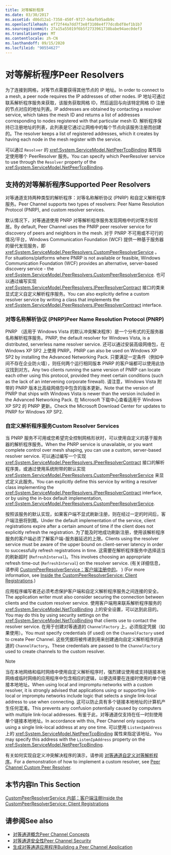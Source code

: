 ```yaml
---
title: 对等解析程序
ms.date: 03/30/2017
ms.assetid: d86d12a1-7358-450f-9727-b6afb95adb9c
ms.openlocfilehash: ef72f44a7dd7f3e8f3108e4f77dcdbdf8ef1b1b7
ms.sourcegitcommit: 27a15a55019f6b5f2733961738babe94aec0def3
ms.translationtype: MT
ms.contentlocale: zh-CN
ms.lasthandoff: 09/15/2020
ms.locfileid: "90554627"
---
```

# <a name="peer-resolvers"></a><span data-ttu-id="ecfd3-102">对等解析程序</span><span class="sxs-lookup"><span data-stu-id="ecfd3-102">Peer Resolvers</span></span>
<span data-ttu-id="ecfd3-103">为了连接到网格，对等节点需要获得其他节点的 IP 地址。</span><span class="sxs-lookup"><span data-stu-id="ecfd3-103">In order to connect to a mesh, a peer node requires the IP addresses of other nodes.</span></span> <span data-ttu-id="ecfd3-104">IP 地址可通过联系解析程序服务来获取，该服务获取网格 ID，然后返回与向该特定网格 ID 注册的节点对应的地址列表。</span><span class="sxs-lookup"><span data-stu-id="ecfd3-104">IP addresses are obtained by contacting a resolver service, which takes the mesh ID and returns a list of addresses corresponding to nodes registered with that particular mesh ID.</span></span> <span data-ttu-id="ecfd3-105">解析程序保持已注册地址的列表，此列表是它通过让网格中的每个节点向该服务注册而创建的。</span><span class="sxs-lookup"><span data-stu-id="ecfd3-105">The resolver keeps a list of registered addresses, which it creates by having each node in the mesh register with the service.</span></span>  
  
 <span data-ttu-id="ecfd3-106">可以通过 `Resolver` 的 <xref:System.ServiceModel.NetPeerTcpBinding> 属性指定使用哪个 PeerResolver 服务。</span><span class="sxs-lookup"><span data-stu-id="ecfd3-106">You can specify which PeerResolver service to use through the `Resolver` property of the <xref:System.ServiceModel.NetPeerTcpBinding>.</span></span>  
  
## <a name="supported-peer-resolvers"></a><span data-ttu-id="ecfd3-107">支持的对等解析程序</span><span class="sxs-lookup"><span data-stu-id="ecfd3-107">Supported Peer Resolvers</span></span>  
 <span data-ttu-id="ecfd3-108">对等通道支持两种类型的解析程序：对等名称解析协议 (PNRP) 和自定义解析程序服务。</span><span class="sxs-lookup"><span data-stu-id="ecfd3-108">Peer Channel supports two types of resolvers: Peer Name Resolution Protocol (PNRP), and custom resolver services.</span></span>  
  
 <span data-ttu-id="ecfd3-109">默认情况下，对等通道使用 PNRP 对等解析程序服务发现网格中的对等方和邻居。</span><span class="sxs-lookup"><span data-stu-id="ecfd3-109">By default, Peer Channel uses the PNRP peer resolver service for discovery of peers and neighbors in the mesh.</span></span> <span data-ttu-id="ecfd3-110">对于 PNRP 不可用或不可行的情况/平台，Windows Communication Foundation (WCF) 提供一种基于服务器的替代发现服务，即 <xref:System.ServiceModel.PeerResolvers.CustomPeerResolverService> 。</span><span class="sxs-lookup"><span data-stu-id="ecfd3-110">For situations/platforms where PNRP is not available or feasible, Windows Communication Foundation (WCF) provides an alternative, server-based discovery service - the <xref:System.ServiceModel.PeerResolvers.CustomPeerResolverService>.</span></span> <span data-ttu-id="ecfd3-111">也可以通过编写实现 <xref:System.ServiceModel.PeerResolvers.IPeerResolverContract> 接口的类来显式定义自定义解析程序服务。</span><span class="sxs-lookup"><span data-stu-id="ecfd3-111">You can also explicitly define a custom resolver service by writing a class that implements the <xref:System.ServiceModel.PeerResolvers.IPeerResolverContract> interface.</span></span>  
  
### <a name="peer-name-resolution-protocol-pnrp"></a><span data-ttu-id="ecfd3-112">对等名称解析协议 (PNRP)</span><span class="sxs-lookup"><span data-stu-id="ecfd3-112">Peer Name Resolution Protocol (PNRP)</span></span>  
 <span data-ttu-id="ecfd3-113">PNRP （适用于 Windows Vista 的默认冲突解决程序）是一个分布式的无服务器名称解析程序服务。</span><span class="sxs-lookup"><span data-stu-id="ecfd3-113">PNRP, the default resolver for Windows Vista, is a distributed, serverless name resolver service.</span></span> <span data-ttu-id="ecfd3-114">还可以通过安装高级网络包，在 Windows XP SP2 上使用 PNRP。</span><span class="sxs-lookup"><span data-stu-id="ecfd3-114">PNRP can also be used on Windows XP SP2 by installing the Advanced Networking Pack.</span></span> <span data-ttu-id="ecfd3-115">只要满足一定条件（例如中间不存在企业防火墙），则任何两个运行相同版本 PNRP 的客户端都可以使用此协议找到对方。</span><span class="sxs-lookup"><span data-stu-id="ecfd3-115">Any two clients running the same version of PNRP can locate each other using this protocol, provided they meet certain conditions (such as the lack of an intervening corporate firewall).</span></span> <span data-ttu-id="ecfd3-116">请注意，Windows Vista 附带的 PNRP 版本比高级网络包中包含的版本更新。</span><span class="sxs-lookup"><span data-stu-id="ecfd3-116">Note that the version of PNRP that ships with Windows Vista is newer than the version included in the Advanced Networking Pack.</span></span> <span data-ttu-id="ecfd3-117">在 Microsoft 下载中心查看适用于 Windows XP SP2 的 PNRP 更新。</span><span class="sxs-lookup"><span data-stu-id="ecfd3-117">Check the Microsoft Download Center for updates to PNRP for Windows XP SP2.</span></span>  
  
### <a name="custom-resolver-services"></a><span data-ttu-id="ecfd3-118">自定义解析程序服务</span><span class="sxs-lookup"><span data-stu-id="ecfd3-118">Custom Resolver Services</span></span>  
 <span data-ttu-id="ecfd3-119">当 PNRP 服务不可用或您希望完全控制网格形状时，可以使用自定义的基于服务器的解析程序服务。</span><span class="sxs-lookup"><span data-stu-id="ecfd3-119">When the PNRP service is unavailable, or you want complete control over mesh shaping, you can use a custom, server-based resolver service.</span></span> <span data-ttu-id="ecfd3-120">可以通过编写一个实现 <xref:System.ServiceModel.PeerResolvers.IPeerResolverContract> 接口的解析程序类，或通过使用系统附带的默认实现 <xref:System.ServiceModel.PeerResolvers.CustomPeerResolverService> 来显式定义此服务。</span><span class="sxs-lookup"><span data-stu-id="ecfd3-120">You can explicitly define this service by writing a resolver class implementing the <xref:System.ServiceModel.PeerResolvers.IPeerResolverContract> interface, or by using the in-box default implementation, <xref:System.ServiceModel.PeerResolvers.CustomPeerResolverService>.</span></span>  
  
 <span data-ttu-id="ecfd3-121">按照该服务的默认实现，如果客户端不显式刷新注册，则在经过一定的时间后，客户端注册将到期。</span><span class="sxs-lookup"><span data-stu-id="ecfd3-121">Under the default implementation of the service, client registrations expire after a certain amount of time if the client does not explicitly refresh the registration.</span></span> <span data-ttu-id="ecfd3-122">为了能及时地成功刷新注册，使用该解析程序服务的客户端必须了解客户端-服务器延迟的上限。</span><span class="sxs-lookup"><span data-stu-id="ecfd3-122">Clients using the resolver service must be aware of the upper bound on client-server latency in order to successfully refresh registrations in time.</span></span> <span data-ttu-id="ecfd3-123">这需要在解析程序服务中选择适当的刷新超时 (`RefreshInterval`)。</span><span class="sxs-lookup"><span data-stu-id="ecfd3-123">This involves choosing an appropriate refresh time-out (`RefreshInterval`) on the resolver service.</span></span> <span data-ttu-id="ecfd3-124"> (有关详细信息，请参阅 [CustomPeerResolverService：客户端注册中的](inside-the-custompeerresolverservice-client-registrations.md)。 ) </span><span class="sxs-lookup"><span data-stu-id="ecfd3-124">(For more information, see [Inside the CustomPeerResolverService: Client Registrations](inside-the-custompeerresolverservice-client-registrations.md).)</span></span>  
  
 <span data-ttu-id="ecfd3-125">应用程序编写者还必须考虑保护客户端和自定义解析程序服务之间连接的安全。</span><span class="sxs-lookup"><span data-stu-id="ecfd3-125">The application writer must also consider securing the connection between clients and the custom resolver service.</span></span> <span data-ttu-id="ecfd3-126">使用客户端用来联系解析程序服务的 <xref:System.ServiceModel.NetTcpBinding> 上的安全设置，可以达到此目的。</span><span class="sxs-lookup"><span data-stu-id="ecfd3-126">You may do this by using security settings on the <xref:System.ServiceModel.NetTcpBinding> that clients use to contact the resolver service.</span></span> <span data-ttu-id="ecfd3-127">在用于创建对等通道的 `ChannelFactory` 上，必须指定凭据（如果使用）。</span><span class="sxs-lookup"><span data-stu-id="ecfd3-127">You must specify credentials (if used) on the `ChannelFactory` used to create Peer Channel.</span></span> <span data-ttu-id="ecfd3-128">这些凭据将被传递到用来创建通向自定义解析程序的通道的 `ChannelFactory`。</span><span class="sxs-lookup"><span data-stu-id="ecfd3-128">These credentials are passed to the `ChannelFactory` used to create channels to the custom resolver.</span></span>  
  
> [!NOTE]
> <span data-ttu-id="ecfd3-129">当在本地网络和临时网络中使用自定义解析程序时，强烈建议使用或支持链接本地网络或临时网络的应用程序中包含相应的逻辑，以便选择要在连接时使用的单个链接本地地址。</span><span class="sxs-lookup"><span data-stu-id="ecfd3-129">When using local and impromptu networks with a custom resolver, it is strongly advised that applications using or supporting link-local or impromptu networks include logic that selects a single link-local address to use when connecting.</span></span> <span data-ttu-id="ecfd3-130">这可以防止具有多个链接本地地址的计算机产生任何混淆。</span><span class="sxs-lookup"><span data-stu-id="ecfd3-130">This prevents any confusion potentially caused by computers with multiple link-local addresses.</span></span> <span data-ttu-id="ecfd3-131">有鉴于此，对等通道仅支持在任一时刻使用单个链接本地地址。</span><span class="sxs-lookup"><span data-stu-id="ecfd3-131">In accordance with this, Peer Channel only supports using a single link-local address at any one time.</span></span> <span data-ttu-id="ecfd3-132">可以使用 `ListenIpAddress` 上的 <xref:System.ServiceModel.NetPeerTcpBinding> 属性来指定该地址。</span><span class="sxs-lookup"><span data-stu-id="ecfd3-132">You may specify this address with the `ListenIpAddress` property on the <xref:System.ServiceModel.NetPeerTcpBinding>.</span></span>  
  
 <span data-ttu-id="ecfd3-133">有关如何实现自定义冲突解决程序的演示，请参阅 [对等通道自定义对等解析程序](/previous-versions/dotnet/netframework-3.5/ms751466(v=vs.90))。</span><span class="sxs-lookup"><span data-stu-id="ecfd3-133">For a demonstration of how to implement a custom resolver, see [Peer Channel Custom Peer Resolver](/previous-versions/dotnet/netframework-3.5/ms751466(v=vs.90)).</span></span>  
  
## <a name="in-this-section"></a><span data-ttu-id="ecfd3-134">本节内容</span><span class="sxs-lookup"><span data-stu-id="ecfd3-134">In This Section</span></span>  
 [<span data-ttu-id="ecfd3-135">CustomPeerResolverService 内部：客户端注册</span><span class="sxs-lookup"><span data-stu-id="ecfd3-135">Inside the CustomPeerResolverService: Client Registrations</span></span>](inside-the-custompeerresolverservice-client-registrations.md)  
  
## <a name="see-also"></a><span data-ttu-id="ecfd3-136">请参阅</span><span class="sxs-lookup"><span data-stu-id="ecfd3-136">See also</span></span>

- [<span data-ttu-id="ecfd3-137">对等通道概念</span><span class="sxs-lookup"><span data-stu-id="ecfd3-137">Peer Channel Concepts</span></span>](peer-channel-concepts.md)
- [<span data-ttu-id="ecfd3-138">对等通道安全性</span><span class="sxs-lookup"><span data-stu-id="ecfd3-138">Peer Channel Security</span></span>](peer-channel-security.md)
- [<span data-ttu-id="ecfd3-139">生成对等通道应用程序</span><span class="sxs-lookup"><span data-stu-id="ecfd3-139">Building a Peer Channel Application</span></span>](building-a-peer-channel-application.md)
